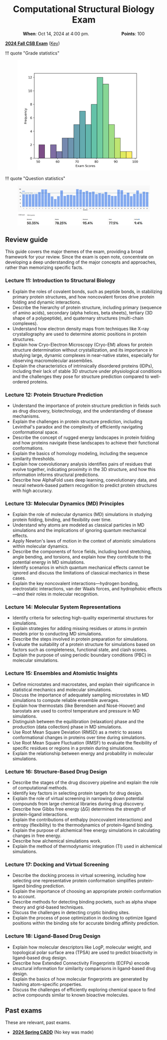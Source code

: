 <h1 align="center">
<b>Computational Structural Biology Exam</b>
</h1>

<p style="text-align: center;">
    <object hspace="50">
        <strong>When</strong></a>: Oct 14, 2024 at 4:00 pm.
    </object>
    <object hspace="50">
        <strong>Points</strong></a>: 100
    </object>
</p>

[**2024 Fall CSB Exam**](./2024f-exam-csb.pdf) ([Key](./2024f-exam-csb-key.pdf))

!!! quote "Grade statistics"
    <figure markdown>
    ![](./grade-distribution.png)
    </figure>

!!! quote "Question statistics"
    <figure markdown>
    ![](./question-distribution.png)
    </figure>

## Review guide

This guide covers the major themes of the exam, providing a broad framework for your review.
Since the exam is open note, concentrate on developing a deep understanding of the major concepts and approaches, rather than memorizing specific facts.

### Lecture 11: Introduction to Structural Biology

-   Explain the roles of covalent bonds, such as peptide bonds, in stabilizing primary protein structures, and how noncovalent forces drive protein folding and dynamic interactions.
-   Describe the hierarchy of protein structure, including primary (sequence of amino acids), secondary (alpha helices, beta sheets), tertiary (3D shape of a polypeptide), and quaternary structures (multi-chain complexes).
-   Understand how electron density maps from techniques like X-ray crystallography are used to determine atomic positions in protein structures.
-   Explain how Cryo-Electron Microscopy (Cryo-EM) allows for protein structure determination without crystallization, and its importance in studying large, dynamic complexes in near-native states, especially for observing macromolecular assemblies.
-   Explain the characteristics of intrinsically disordered proteins (IDPs), including their lack of stable 3D structure under physiological conditions and the challenges they pose for structure prediction compared to well-ordered proteins.

### Lecture 12: Protein Structure Prediction

-   Understand the importance of protein structure prediction in fields such as drug discovery, biotechnology, and the understanding of disease mechanisms.
-   Explain the challenges in protein structure prediction, including Levinthal's paradox and the complexity of efficiently navigating conformational space.
-   Describe the concept of rugged energy landscapes in protein folding and how proteins navigate these landscapes to achieve their functional conformations.
-   Explain the basics of homology modeling, including the sequence similarity thresholds.
-   Explain how coevolutionary analysis identifies pairs of residues that evolve together, indicating proximity in the 3D structure, and how this information informs structural predictions.
-   Describe how AlphaFold uses deep learning, coevolutionary data, and neural network-based pattern recognition to predict protein structures with high accuracy.

### Lecture 13: Molecular Dynamics (MD) Principles

-   Explain the role of molecular dynamics (MD) simulations in studying protein folding, binding, and flexibility over time.
-   Understand why atoms are modeled as classical particles in MD simulations and the implications of ignoring quantum mechanical effects.
-   Apply Newton's laws of motion in the context of atomistic simulations within molecular dynamics.
-   Describe the components of force fields, including bond stretching, angle bending, and torsions, and explain how they contribute to the potential energy in MD simulations.
-   Identify scenarios in which quantum mechanical effects cannot be ignored and discuss the limitations of classical mechanics in these cases.
-   Explain the key noncovalent interactions—hydrogen bonding, electrostatic interactions, van der Waals forces, and hydrophobic effects—and their roles in molecular recognition.

### Lecture 14: Molecular System Representations

-   Identify criteria for selecting high-quality experimental structures for simulations.
-   Explain strategies for adding missing residues or atoms in protein models prior to conducting MD simulations.
-   Describe the steps involved in protein preparation for simulations.
-   Evaluate the suitability of a protein structure for simulations based on factors such as completeness, functional state, and clash scores.
-   Explain the purpose of using periodic boundary conditions (PBC) in molecular simulations.

### Lecture 15: Ensembles and Atomistic Insights

-   Define microstates and macrostates, and explain their significance in statistical mechanics and molecular simulations.
-   Discuss the importance of adequately sampling microstates in MD simulations to compute reliable ensemble averages.
-   Explain how thermostats (like Berendsen and Nosé-Hoover) and barostats are used to control temperature and pressure in MD simulations.
-   Distinguish between the equilibration (relaxation) phase and the production (data collection) phase in MD simulations.
-   Use Root Mean Square Deviation (RMSD) as a metric to assess conformational changes in proteins over time during simulations.
-   Use Root Mean Square Fluctuation (RMSF) to evaluate the flexibility of specific residues or regions in a protein during simulations.
-   Explain the relationship between energy and probability in molecular simulations.

### Lecture 16: Structure-Based Drug Design

-   Describe the stages of the drug discovery pipeline and explain the role of computational methods.
-   Identify key factors in selecting protein targets for drug design.
-   Explain the role of virtual screening in narrowing down potential compounds from large chemical libraries during drug discovery.
-   Describe how Gibbs free energy (ΔG) determines the strength of protein-ligand interactions.
-   Explain the contributions of enthalpy (noncovalent interactions) and entropy (flexibility) to the thermodynamics of protein-ligand binding.
-   Explain the purpose of alchemical free energy simulations in calculating changes in free energy.
-   Describe how alchemical simulations work.
-   Explain the method of thermodynamic integration (TI) used in alchemical simulations.

### Lecture 17: Docking and Virtual Screening

-   Describe the docking process in virtual screening, including how selecting one representative protein conformation simplifies protein-ligand binding prediction.
-   Explain the importance of choosing an appropriate protein conformation to account.
-   Describe methods for detecting binding pockets, such as alpha shape theory and grid-based techniques.
-   Discuss the challenges in detecting cryptic binding sites.
-   Explain the process of pose optimization in docking to optimize ligand positions within the binding site for accurate binding affinity prediction.

### Lecture 18: Ligand-Based Drug Design

-   Explain how molecular descriptors like LogP, molecular weight, and topological polar surface area (TPSA) are used to predict bioactivity in ligand-based drug design.
-   Describe how Extended Connectivity Fingerprints (ECFPs) encode structural information for similarity comparisons in ligand-based drug design.
-   Explain the basics of how molecular fingerprints are generated by hashing atom-specific properties.
-   Discuss the challenges of efficiently exploring chemical space to find active compounds similar to known bioactive molecules.

## Past exams

These are relevant, past exams.

-   [**2024 Spring CADD**](./past/2024s-quiz-cadd.pdf) (No key was made)
